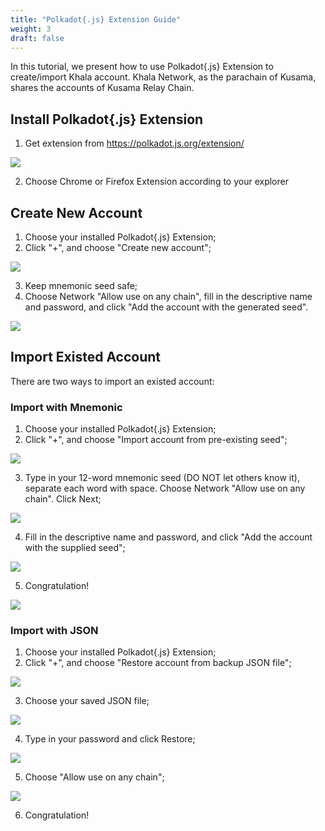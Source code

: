 ```yaml
---
title: "Polkadot{.js} Extension Guide"
weight: 3
draft: false
---
```


In this tutorial, we present how to use Polkadot{.js} Extension to create/import Khala account.
Khala Network, as the parachain of Kusama, shares the accounts of Kusama Relay Chain.

## Install Polkadot{.js} Extension

1. Get extension from https://polkadot.js.org/extension/

![](/images/docs/khala-user/polkadot-js.png)

2. Choose Chrome or Firefox Extension according to your explorer


## Create New Account

1. Choose your installed Polkadot{.js} Extension;
2. Click "+", and choose "Create new account";

![](/images/docs/khala-user/new-account.png)

3. Keep mnemonic seed safe;
4. Choose Network "Allow use on any chain", fill in the descriptive name and password, and click "Add the account with the generated seed".

![](/images/docs/khala-user/choose-network.png)


## Import Existed Account

There are two ways to import an existed account:

### Import with Mnemonic

1. Choose your installed Polkadot{.js} Extension;
2. Click "+", and choose "Import account from pre-existing seed";

![](/images/docs/khala-user/import-mne-1.png)

3. Type in your 12-word mnemonic seed (DO NOT let others know it), separate each word with space. Choose Network "Allow use on any chain". Click Next;

![](/images/docs/khala-user/import-mne-2.png)

4. Fill in the descriptive name and password, and click "Add the account with the supplied seed";

![](/images/docs/khala-user/import-mne-3.png)

5. Congratulation!

![](/images/docs/khala-user/import-mne-4.png)

### Import with JSON

1. Choose your installed Polkadot{.js} Extension;
2. Click "+", and choose "Restore account from backup JSON file";

![](/images/docs/khala-user/import-json-1.png)

3. Choose your saved JSON file;

![](/images/docs/khala-user/import-json-2.png)

4. Type in your password and click Restore;

![](/images/docs/khala-user/import-json-3.png)

5. Choose "Allow use on any chain";

![](/images/docs/khala-user/import-json-4.png)

6. Congratulation!
